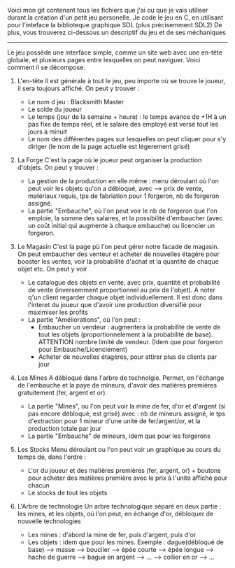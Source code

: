 Voici mon git contenant tous les fichiers que j'ai ou que je vais utiliser durant la création d'un petit jeu personelle.
Je code le jeu en C, en utilisant pour l'inteface la biblioteque graphique SDL (plus précisemment SDL2)
De plus, vous trouverez ci-dessous un descriptif du jeu et de ses méchaniques


--------------------------------------------------------------------------------------------------------------------------------------------------------

Le jeu possède une interface simple, comme un site web avec une en-tête globale, et plusieurs pages entre lesquelles on peut naviguer.
Voici comment il se décompose.

1. L'en-tête
  Il est générale à tout le jeu, peu importe où se trouve le joueur, il sera toujours affiché. On peut y trouver :
    - Le nom d jeu : Blacksmith Master
    - Le solde du joueur
    - Le temps (jour de la semaine + heure) : le temps avance de +1H à un pas fixe de temps réel, et le salaire des employé est versé tout les jours à minuit
    - Le nom des différentes pages sur lesquelles on peut cliquer pour s'y diriger (le nom de la page actuelle est légerement grisé)

2. La Forge
  C'est la page où le joueur peut organiser la production d'objets. On peut y trouver :
    - La gestion de la production en elle même : menu déroulant où l'on peut voir les objets qu'on a débloqué, avec --> prix de vente, matériaux requis, tps de fabriation pour 1 forgeron, nb de forgeron assigné.
    - La partie "Embauche", où l'on peut voir le nb de forgeron que l'on emploie, la somme des salaires, et la possibilité d'embaucher (avec un coût initial qui augmente à chaque embauche) ou licencier un forgeron.

3. Le Magasin
  C'est la page pù l'on peut gérer notre facade de magasin. On peut embaucher des venteur et acheter de nouvelles étagère pour booster les ventes, voir la probabilité d'achat et la quantité de chaque objet etc. On peut y voir
    - Le catalogue des objets en vente, avec prix, quantité et probabilité de vente (inversemment proportionnel au prix de l'objet). A noter q'un client regarder chaque objet individuellement. Il est donc dans l'interet du
        joueur que d'avoir une production diversifié pour maximiser les profits
   - La partie "Améliorations", où l'on peut :
       - Embaucher un vendeur : augmentera la probabilité de vente de tout les objets (proportionnelement à la probabilité de base). ATTENTION nombre limité de vendeur. (Idem que pour forgeron pour Embauche/Licenciement)
       - Acheter de nouvelles étagères, pour attirer plus de clients par jour
4. Les Mines
   A débloqué dans l'arbre de technolgie. Permet, en l'échange de l'embauche et la paye de mineurs, d'avoir des matières premières gratuitement (fer, argent et or).
     - La partie "Mines", ou l'on peut voir la mine de fer, d'or et d'argent (si pas encore débloqué, est grisé) avec : nb de mineurs assigné, le tps d'extraction pour 1 mineur d'une unité de fer/argent/or, et la production
         totale par jour
    - La partie "Embauche" de mineurs, idem que pour les forgerons
5. Les Stocks
   Menu déroulant ou l'on peut voir un graphique au cours du temps de, dans l'ordre :
     - L'or du joueur et des matières premières (fer, argent, or) + boutons pour acheter des matières première avec le prix à l'unité affiché pour chacun
     - Le stocks de tout les objets
6. L'Arbre de technologie
  Un arbre technologique séparé en deux partie : les mines, et les objets, où l'on peut, en échange d'or, débloquer de nouvelle technologies
    - Les mines : d'abord la mine de fer, puis d'argent, puis d'or
    - Les objets : idem que pour les mines. Exemple : dague(débloqué de base) --> masse --> bouclier --> épée courte --> épée longue --> hache de guerre --> bague en argent --> ... --> collier en or --> ...
